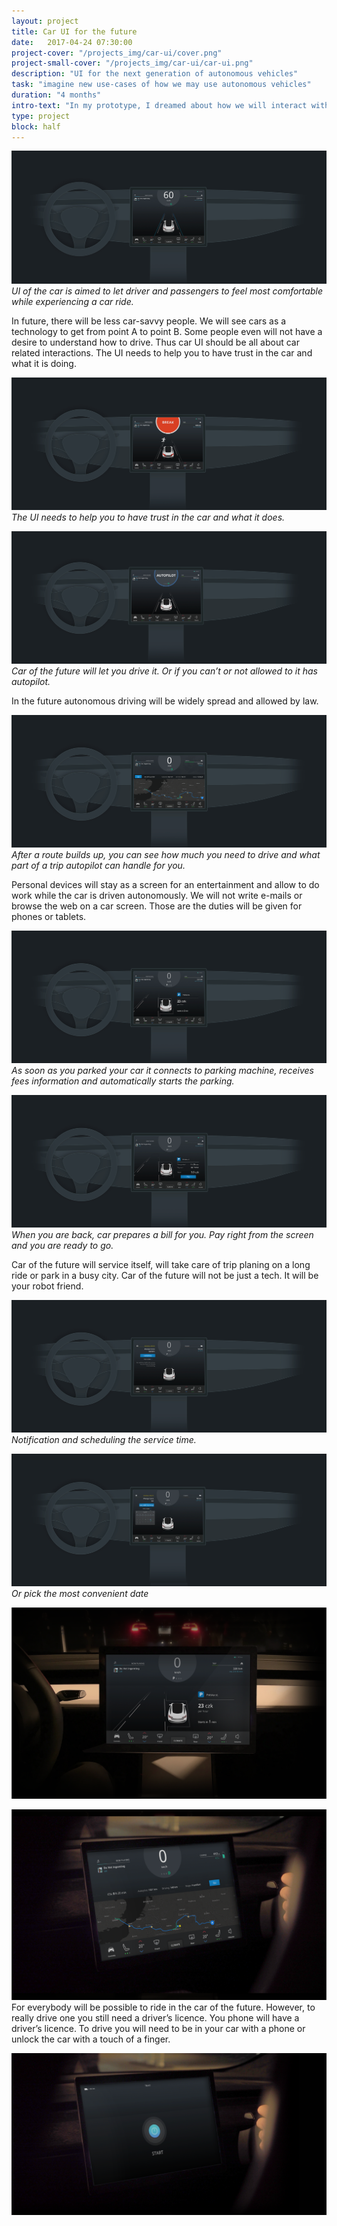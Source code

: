 ```yaml
---
layout: project
title: Car UI for the future
date:   2017-04-24 07:30:00
project-cover: "/projects_img/car-ui/cover.png"
project-small-cover: "/projects_img/car-ui/car-ui.png"
description: "UI for the next generation of autonomous vehicles"
task: "imagine new use-cases of how we may use autonomous vehicles"
duration: "4 months"
intro-text: "In my prototype, I dreamed about how we will interact with a car in next 5 years. To close the gap between today and the future I build UI which helps to communicate with the car and allows to perform basic actions. Car, in my opinion, will be your friend."
type: project
block: half
---
```


<span class="p1000">![](/projects_img/car-ui/start.png)</span>
<span class="p-center">*UI of the car is aimed to let driver and passengers to feel most comfortable while experiencing a car ride.*</span>

<span class="p-text">In future, there will be less car-savvy people. We will see cars as a technology  to get from point A to point B. Some people even will not have a desire to understand how to drive.  Thus car UI should be all about car related interactions. The UI needs to help you to have trust in the car and what it is doing.
<span>
	
<span class="p1000">![](/projects_img/car-ui/break.png)</span>
<span class="p-center">*The UI needs to help you to have trust in the car and what it does.*</span>

<span class="p1000">![](/projects_img/car-ui/auto.png)</span>
<span class="p-center">*Car of the future will let you drive it. Or if you can’t or not allowed to it has autopilot.*</span>

<span class="p-text">In the future autonomous driving will be widely spread and allowed by law.<span>
	
<span class="p1000">![](/projects_img/car-ui/route-1.png)</span>
<span class="p-center">*After a route builds up, you can see how much you need to drive and what part of a trip autopilot can handle for you.*</span>
	
<span class="p-text">Personal devices will stay as a screen for an entertainment and allow to do work while the car is driven autonomously. We will not write e-mails or browse the web on a car screen. Those are the duties will be given for phones or tablets.<span>
	
<span class="p1000">![](/projects_img/car-ui/parking-1.png)</span>
<span class="p-center">*As soon as you parked your car it connects to parking machine, receives fees information and automatically starts the parking.*</span>

<span class="p1000">![](/projects_img/car-ui/parking-2.png)</span>
<span class="p-center">*When you are back, car prepares a bill for you. Pay right from the screen and you are ready to go.*</span>

<span class="p-text">Car of the future will service itself, will take care of trip planing on a long ride or park in a busy city. Car of the future will not be just a tech. It will be your robot friend.<span>
	
<span class="p1000">![](/projects_img/car-ui/service-1.png)</span>
<span class="p-center">*Notification and scheduling the service time.*</span>

<span class="p1000">![](/projects_img/car-ui/service-2.png)</span>
<span class="p-center">*Or pick the most convenient date*</span>


<span class="p1000">![](/projects_img/car-ui/park-rend.png)</span>
<span class="p-center"></span>

<span class="p1000">![](/projects_img/car-ui/trip-rend.png)</span>
<span class="p-center"></span>
<span class="p-text">For everybody will be possible to ride in the car of the future. However, to really drive one you still need a driver’s licence. You phone will have a driver’s licence. To drive you will need to be in your car with a phone or unlock the car with a touch of a finger.<span>

<span class="p1000">![](/projects_img/car-ui/start-rend.png)</span>








